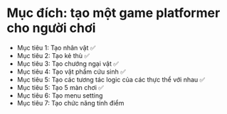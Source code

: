 # Mục đích: tạo một game platformer cho người chơi
 - Mục tiêu 1: Tạo nhân vật :white_check_mark:
 - Mục tiêu 2: Tạo kẻ thù :white_check_mark:
 - Mục tiêu 3: Tạo chướng ngại vật :white_check_mark:
 - Mục tiêu 4: Tạo vật phẩm cứu sinh :white_check_mark:
 - Mục tiêu 5: Tạo các tương tác logic của các thực thể với nhau :white_check_mark:
 - Mục tiêu 5: Tạo 5 màn chơi :white_check_mark:
 - Mục tiêu 6: Tạo menu setting
 - Mục tiêu 7: Tạo chức năng tính điểm
